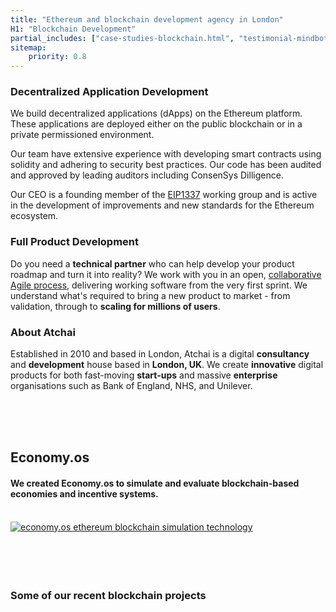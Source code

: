 ```yaml
---
title: "Ethereum and blockchain development agency in London"
H1: "Blockchain Development"
partial_includes: ["case-studies-blockchain.html", "testimonial-mindbot.html"]
sitemap:
    priority: 0.8
---
```


### Decentralized Application Development
We build decentralized applications (dApps) on the Ethereum platform. These applications are deployed either on the public blockchain or in a private permissioned environment.  

Our team have extensive experience with developing smart contracts using solidity and adhering to security best practices.  Our code has been audited and approved by leading auditors including ConsenSys Dilligence.

Our CEO is a founding member of the <a href="https://1337alliance.com/">EIP1337</a> working group and is active in the development of improvements and new standards for the Ethereum ecosystem.

### Full Product Development
Do you need a <strong>technical partner</strong> who can help develop your product roadmap and turn it into reality?  We work with you in an open, <a href="about-us/how-we-work/">collaborative Agile process</a>, delivering working software from the very first sprint.  We understand what's required to bring a new product to market - from validation, through to <strong>scaling for millions of users</strong>.


### About Atchai
Established in 2010 and based in London, Atchai is a digital <strong>consultancy</strong> and <strong>development</strong> house based in <strong>London, UK</strong>. We create <strong>innovative</strong> digital products for both fast-moving <strong>start-ups</strong> and massive <strong>enterprise</strong> organisations such as Bank of England, NHS, and Unilever.


<br>
<br>
<br>


## Economy.os
<h4>We created Economy.os to simulate and evaluate blockchain-based economies and incentive systems.</h4>

<br>


<div class="header-graphic">
  <a href="/blog/2018-12-31-simulation-mythx-token-ethereum/"><img src="https://cdn-images-1.medium.com/max/1600/1*hMx6aMGzano8cJS-peg9Zw.png" alt="economy.os ethereum blockchain simulation technology"></a>
</div>
<br>
<br>
<br>

<br>

<!---
#### From our blog

<span class="single-post-link">[How to run a successful chatbot project](/blog/2016-09-02-successful-chatbot-project)</span><br>
--->
### Some of our recent blockchain projects
